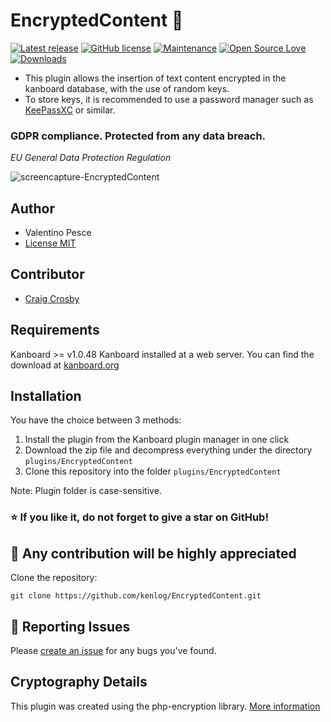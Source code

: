 # EncryptedContent :closed_lock_with_key:
[![Latest release](https://img.shields.io/github/release/kenlog/EncryptedContent.svg)](https://github.com/kenlog/EncryptedContent/releases)
[![GitHub license](https://img.shields.io/github/license/Naereen/StrapDown.js.svg)](https://github.com/kenlog/EncryptedContent/blob/master/LICENSE)
[![Maintenance](https://img.shields.io/badge/Maintained%3F-yes-green.svg)](https://github.com/kenlog/EncryptedContent/graphs/contributors)
[![Open Source Love](https://badges.frapsoft.com/os/v1/open-source.svg?v=103)]()
[![Downloads](https://img.shields.io/github/downloads/kenlog/EncryptedContent/total.svg)](https://github.com/kenlog/EncryptedContent/releases)

- This plugin allows the insertion of text content encrypted in the kanboard database, with the use of random keys.
- To store keys, it is recommended to use a password manager such as [KeePassXC](https://github.com/keepassxreboot/keepassxc) or similar.

### GDPR compliance. Protected from any data breach.  
_EU General Data Protection Regulation_

![screencapture-EncryptedContent](https://user-images.githubusercontent.com/11728231/49815804-e3815780-fd6c-11e8-8a3b-fd70f1f78cab.jpg)

Author
------------
- Valentino Pesce
- [License MIT](https://github.com/kenlog/EncryptedContent/blob/master/LICENSE)

Contributor
------------
- [Craig Crosby](https://github.com/creecros)

Requirements
------------
Kanboard >= v1.0.48 
Kanboard installed at a web server.
You can find the download at [kanboard.org](https://kanboard.org/)

Installation
------------
You have the choice between 3 methods:

1. Install the plugin from the Kanboard plugin manager in one click
2. Download the zip file and decompress everything under the directory `plugins/EncryptedContent`
3. Clone this repository into the folder `plugins/EncryptedContent`

Note: Plugin folder is case-sensitive. 

### :star: If you like it, do not forget to give a star on GitHub!

:construction_worker: Any contribution will be highly appreciated
------------
Clone the repository: 
```console 
git clone https://github.com/kenlog/EncryptedContent.git
```
:bug: Reporting Issues
------------
Please [create an issue](https://github.com/kenlog/EncryptedContent/issues/new) for any bugs you've found.

Cryptography Details
------------
This plugin was created using the php-encryption library.
[More information](https://github.com/defuse/php-encryption)
